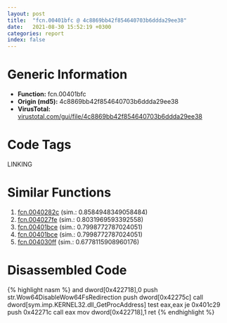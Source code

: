 ```yaml
---
layout: post
title:  "fcn.00401bfc @ 4c8869bb42f854640703b6ddda29ee38"
date:   2021-08-30 15:52:19 +0300
categories: report
index: false
---
```


# Generic Information
- **Function:** fcn.00401bfc
- **Origin (md5):** 4c8869bb42f854640703b6ddda29ee38
- **VirusTotal:** [virustotal.com/gui/file/4c8869bb42f854640703b6ddda29ee38][virustotal_ref]

# Code Tags
<span class="tag" id="LINKING">LINKING</span>


# Similar Functions

1. [fcn.0040282c][similar_1_ref] (sim.: 0.8584948349058484)
2. [fcn.004027fe][similar_2_ref] (sim.: 0.8031969593392558)
3. [fcn.00401bce][similar_3_ref] (sim.: 0.7998772787024051)
4. [fcn.00401bce][similar_4_ref] (sim.: 0.7998772787024051)
5. [fcn.004030ff][similar_5_ref] (sim.: 0.6778115908960176)


# Disassembled Code

{% highlight nasm %}
and dword[0x422718],0
push str.Wow64DisableWow64FsRedirection
push dword[0x42275c]
call dword[sym.imp.KERNEL32.dll_GetProcAddress]
test eax,eax
je 0x401c29
push 0x42271c
call eax
mov dword[0x422718],1
ret 
{% endhighlight %}


[similar_1_ref]: /report/fcn.0040282c@0cb2d61ee2bb08c35289961542a08513
[similar_2_ref]: /report/fcn.004027fe@0cb2d61ee2bb08c35289961542a08513
[similar_3_ref]: /report/fcn.00401bce@4c8869bb42f854640703b6ddda29ee38
[similar_4_ref]: /report/fcn.00401bce@3f1595e66dc63331ba0930a0c79684ce
[similar_5_ref]: /report/fcn.004030ff@8a08237568bc7b1a4e9813b2af535d73
[virustotal_ref]: https://www.virustotal.com/gui/file/4c8869bb42f854640703b6ddda29ee38